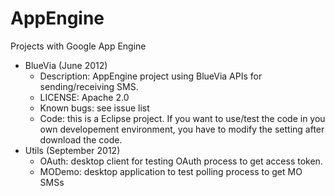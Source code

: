 AppEngine
=========

Projects with Google App Engine
  - BlueVia (June 2012)
    - Description: AppEngine project using BlueVia APIs for sending/receiving SMS.
    - LICENSE: Apache 2.0
    - Known bugs: see issue list
    - Code: this is a Eclipse project. If you want to use/test the code in you own developement environment, you 
      have to modify the setting after download the code. 
  - Utils (September 2012)
    - OAuth: desktop client for testing OAuth process to get access token.
    - MODemo: desktop application to test polling process to get MO SMSs